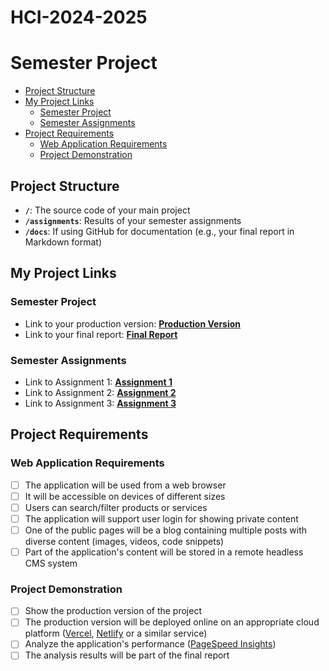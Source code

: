 # HCI-2024-2025
# Semester Project <!-- omit in toc -->

- [Project Structure](#project-structure)
- [My Project Links](#my-project-links)
  - [Semester Project](#semester-project)
  - [Semester Assignments](#semester-assignments)
- [Project Requirements](#project-requirements)
  - [Web Application Requirements](#web-application-requirements)
  - [Project Demonstration](#project-demonstration)

## Project Structure

- **`/`**: The source code of your main project
- **`/assignments`**: Results of your semester assignments
- **`/docs`**: If using GitHub for documentation (e.g., your final report in Markdown format)

## My Project Links

### Semester Project

- Link to your production version: [**Production Version**](URL_TO_PRODUCTION_VERSION) <!-- Replace with actual URL -->
- Link to your final report: [**Final Report**](URL_TO_FINAL_REPORT) <!-- Replace with actual URL -->
<!-- Add more as necessary -->

### Semester Assignments

- Link to Assignment 1: [**Assignment 1**]([https://fesb-my.sharepoint.com/personal/dperis00_fesb_hr/_layouts/15/stream.aspx?id=%2Fpersonal%2Fdperis00%5Ffesb%5Fhr%2FDocuments%2FAttachments%2F2024%2D10%2D24%2013%2D05%2D29%5Fedit%5Ffinal%201%2Emkv&ct=1729768823170&or=OWA%2DNT%2DMail&cid=2a60eba1%2D567e%2D9c57%2Dff24%2D083d79f43e26&ga=1&referrer=StreamWebApp%2EWeb&referrerScenario=AddressBarCopied%2Eview%2Eb24393b8%2D5575%2D491e%2Dad1a%2De0e74e1eddb2]) <!-- Replace with actual URL -->
- Link to Assignment 2: [**Assignment 2**](URL_TO_ASSIGNMENT_2) <!-- Replace with actual URL -->
- Link to Assignment 3: [**Assignment 3**](URL_TO_ASSIGNMENT_3) <!-- Replace with actual URL -->
<!-- Add more assignments as necessary -->

## Project Requirements

### Web Application Requirements

- [ ] The application will be used from a web browser
- [ ] It will be accessible on devices of different sizes
- [ ] Users can search/filter products or services
- [ ] The application will support user login for showing private content
- [ ] One of the public pages will be a blog containing multiple posts with diverse content (images, videos, code snippets)
- [ ] Part of the application's content will be stored in a remote headless CMS system

### Project Demonstration

- [ ] Show the production version of the project
- [ ] The production version will be deployed online on an appropriate cloud platform ([Vercel](https://vercel.com), [Netlify](https://www.netlify.com/) or a similar service)
- [ ] Analyze the application's performance ([PageSpeed Insights](https://pagespeed.web.dev/))
- [ ] The analysis results will be part of the final report
